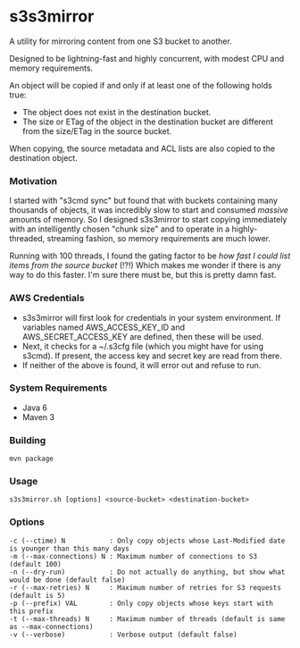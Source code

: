 s3s3mirror
==========

A utility for mirroring content from one S3 bucket to another.

Designed to be lightning-fast and highly concurrent, with modest CPU and memory requirements.

An object will be copied if and only if at least one of the following holds true:

* The object does not exist in the destination bucket.
* The size or ETag of the object in the destination bucket are different from the size/ETag in the source bucket.

When copying, the source metadata and ACL lists are also copied to the destination object.

### Motivation

I started with "s3cmd sync" but found that with buckets containing many thousands of objects, it was incredibly slow
to start and consumed *massive* amounts of memory. So I designed s3s3mirror to start copying immediately with an intelligently
chosen "chunk size" and to operate in a highly-threaded, streaming fashion, so memory requirements are much lower.

Running with 100 threads, I found the gating factor to be *how fast I could list items from the source bucket* (!?!)
Which makes me wonder if there is any way to do this faster. I'm sure there must be, but this is pretty damn fast.

### AWS Credentials

* s3s3mirror will first look for credentials in your system environment. If variables named AWS\_ACCESS\_KEY\_ID and AWS\_SECRET\_ACCESS\_KEY are defined, then these will be used.
* Next, it checks for a ~/.s3cfg file (which you might have for using s3cmd). If present, the access key and secret key are read from there.
* If neither of the above is found, it will error out and refuse to run.

### System Requirements

* Java 6
* Maven 3

### Building

    mvn package

### Usage

    s3s3mirror.sh [options] <source-bucket> <destination-bucket>

### Options

    -c (--ctime) N           : Only copy objects whose Last-Modified date is younger than this many days
    -m (--max-connections) N : Maximum number of connections to S3 (default 100)
    -n (--dry-run)           : Do not actually do anything, but show what would be done (default false)
    -r (--max-retries) N     : Maximum number of retries for S3 requests (default is 5)
    -p (--prefix) VAL        : Only copy objects whose keys start with this prefix
    -t (--max-threads) N     : Maximum number of threads (default is same as --max-connections)
    -v (--verbose)           : Verbose output (default false)

